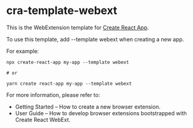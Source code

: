 # cra-template-webext

This is the WebExtension template for [Create React App](https://github.com/facebook/create-react-app).

To use this template, add --template webext when creating a new app.

For example:

```shell
npx create-react-app my-app --template webext

# or

yarn create react-app my-app --template webext
```

For more information, please refer to:

- Getting Started – How to create a new browser extension.
- User Guide – How to develop browser extensions bootstrapped with Create React WebExt.
